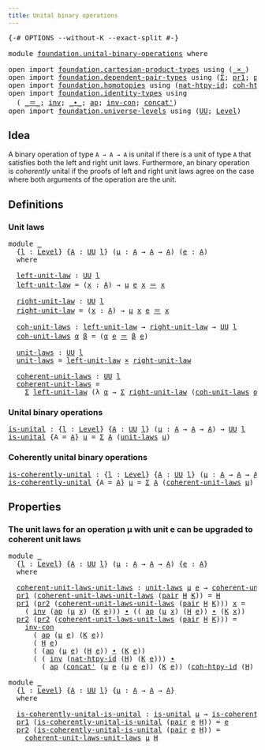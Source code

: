 ```yaml
---
title: Unital binary operations
---
```


<pre class="Agda"><a id="50" class="Symbol">{-#</a> <a id="54" class="Keyword">OPTIONS</a> <a id="62" class="Pragma">--without-K</a> <a id="74" class="Pragma">--exact-split</a> <a id="88" class="Symbol">#-}</a>

<a id="93" class="Keyword">module</a> <a id="100" href="foundation.unital-binary-operations.html" class="Module">foundation.unital-binary-operations</a> <a id="136" class="Keyword">where</a>

<a id="143" class="Keyword">open</a> <a id="148" class="Keyword">import</a> <a id="155" href="foundation.cartesian-product-types.html" class="Module">foundation.cartesian-product-types</a> <a id="190" class="Keyword">using</a> <a id="196" class="Symbol">(</a><a id="197" href="foundation-core.cartesian-product-types.html#590" class="Function Operator">_×_</a><a id="200" class="Symbol">)</a>
<a id="202" class="Keyword">open</a> <a id="207" class="Keyword">import</a> <a id="214" href="foundation.dependent-pair-types.html" class="Module">foundation.dependent-pair-types</a> <a id="246" class="Keyword">using</a> <a id="252" class="Symbol">(</a><a id="253" href="foundation-core.dependent-pair-types.html#515" class="Record">Σ</a><a id="254" class="Symbol">;</a> <a id="256" href="foundation-core.dependent-pair-types.html#605" class="Field">pr1</a><a id="259" class="Symbol">;</a> <a id="261" href="foundation-core.dependent-pair-types.html#617" class="Field">pr2</a><a id="264" class="Symbol">;</a> <a id="266" href="foundation-core.dependent-pair-types.html#588" class="InductiveConstructor">pair</a><a id="270" class="Symbol">)</a>
<a id="272" class="Keyword">open</a> <a id="277" class="Keyword">import</a> <a id="284" href="foundation.homotopies.html" class="Module">foundation.homotopies</a> <a id="306" class="Keyword">using</a> <a id="312" class="Symbol">(</a><a id="313" href="foundation-core.homotopies.html#3712" class="Function">nat-htpy-id</a><a id="324" class="Symbol">;</a> <a id="326" href="foundation-core.homotopies.html#3939" class="Function">coh-htpy-id</a><a id="337" class="Symbol">)</a>
<a id="339" class="Keyword">open</a> <a id="344" class="Keyword">import</a> <a id="351" href="foundation.identity-types.html" class="Module">foundation.identity-types</a> <a id="377" class="Keyword">using</a>
  <a id="385" class="Symbol">(</a> <a id="387" href="foundation-core.identity-types.html#1865" class="Function Operator">_＝_</a><a id="390" class="Symbol">;</a> <a id="392" href="foundation-core.identity-types.html#2729" class="Function">inv</a><a id="395" class="Symbol">;</a> <a id="397" href="foundation-core.identity-types.html#2425" class="Function Operator">_∙_</a><a id="400" class="Symbol">;</a> <a id="402" href="foundation-core.identity-types.html#4003" class="Function">ap</a><a id="404" class="Symbol">;</a> <a id="406" href="foundation-core.identity-types.html#4565" class="Function">inv-con</a><a id="413" class="Symbol">;</a> <a id="415" href="foundation-core.identity-types.html#2564" class="Function">concat&#39;</a><a id="422" class="Symbol">)</a>
<a id="424" class="Keyword">open</a> <a id="429" class="Keyword">import</a> <a id="436" href="foundation.universe-levels.html" class="Module">foundation.universe-levels</a> <a id="463" class="Keyword">using</a> <a id="469" class="Symbol">(</a><a id="470" href="foundation-core.universe-levels.html#235" class="Primitive">UU</a><a id="472" class="Symbol">;</a> <a id="474" href="Agda.Primitive.html#597" class="Postulate">Level</a><a id="479" class="Symbol">)</a>
</pre>
## Idea

A binary operation of type `A → A → A` is unital if there is a unit of type `A` that satisfies both the left and right unit laws. Furthermore, an binary operation is _coherently_ unital if the proofs of left and right unit laws agree on the case where both arguments of the operation are the unit.

## Definitions

### Unit laws

<pre class="Agda"><a id="833" class="Keyword">module</a> <a id="840" href="foundation.unital-binary-operations.html#840" class="Module">_</a>
  <a id="844" class="Symbol">{</a><a id="845" href="foundation.unital-binary-operations.html#845" class="Bound">l</a> <a id="847" class="Symbol">:</a> <a id="849" href="Agda.Primitive.html#597" class="Postulate">Level</a><a id="854" class="Symbol">}</a> <a id="856" class="Symbol">{</a><a id="857" href="foundation.unital-binary-operations.html#857" class="Bound">A</a> <a id="859" class="Symbol">:</a> <a id="861" href="foundation-core.universe-levels.html#235" class="Primitive">UU</a> <a id="864" href="foundation.unital-binary-operations.html#845" class="Bound">l</a><a id="865" class="Symbol">}</a> <a id="867" class="Symbol">(</a><a id="868" href="foundation.unital-binary-operations.html#868" class="Bound">μ</a> <a id="870" class="Symbol">:</a> <a id="872" href="foundation.unital-binary-operations.html#857" class="Bound">A</a> <a id="874" class="Symbol">→</a> <a id="876" href="foundation.unital-binary-operations.html#857" class="Bound">A</a> <a id="878" class="Symbol">→</a> <a id="880" href="foundation.unital-binary-operations.html#857" class="Bound">A</a><a id="881" class="Symbol">)</a> <a id="883" class="Symbol">(</a><a id="884" href="foundation.unital-binary-operations.html#884" class="Bound">e</a> <a id="886" class="Symbol">:</a> <a id="888" href="foundation.unital-binary-operations.html#857" class="Bound">A</a><a id="889" class="Symbol">)</a>
  <a id="893" class="Keyword">where</a>
  
  <a id="904" href="foundation.unital-binary-operations.html#904" class="Function">left-unit-law</a> <a id="918" class="Symbol">:</a> <a id="920" href="foundation-core.universe-levels.html#235" class="Primitive">UU</a> <a id="923" href="foundation.unital-binary-operations.html#845" class="Bound">l</a>
  <a id="927" href="foundation.unital-binary-operations.html#904" class="Function">left-unit-law</a> <a id="941" class="Symbol">=</a> <a id="943" class="Symbol">(</a><a id="944" href="foundation.unital-binary-operations.html#944" class="Bound">x</a> <a id="946" class="Symbol">:</a> <a id="948" href="foundation.unital-binary-operations.html#857" class="Bound">A</a><a id="949" class="Symbol">)</a> <a id="951" class="Symbol">→</a> <a id="953" href="foundation.unital-binary-operations.html#868" class="Bound">μ</a> <a id="955" href="foundation.unital-binary-operations.html#884" class="Bound">e</a> <a id="957" href="foundation.unital-binary-operations.html#944" class="Bound">x</a> <a id="959" href="foundation-core.identity-types.html#1865" class="Function Operator">＝</a> <a id="961" href="foundation.unital-binary-operations.html#944" class="Bound">x</a>

  <a id="966" href="foundation.unital-binary-operations.html#966" class="Function">right-unit-law</a> <a id="981" class="Symbol">:</a> <a id="983" href="foundation-core.universe-levels.html#235" class="Primitive">UU</a> <a id="986" href="foundation.unital-binary-operations.html#845" class="Bound">l</a>
  <a id="990" href="foundation.unital-binary-operations.html#966" class="Function">right-unit-law</a> <a id="1005" class="Symbol">=</a> <a id="1007" class="Symbol">(</a><a id="1008" href="foundation.unital-binary-operations.html#1008" class="Bound">x</a> <a id="1010" class="Symbol">:</a> <a id="1012" href="foundation.unital-binary-operations.html#857" class="Bound">A</a><a id="1013" class="Symbol">)</a> <a id="1015" class="Symbol">→</a> <a id="1017" href="foundation.unital-binary-operations.html#868" class="Bound">μ</a> <a id="1019" href="foundation.unital-binary-operations.html#1008" class="Bound">x</a> <a id="1021" href="foundation.unital-binary-operations.html#884" class="Bound">e</a> <a id="1023" href="foundation-core.identity-types.html#1865" class="Function Operator">＝</a> <a id="1025" href="foundation.unital-binary-operations.html#1008" class="Bound">x</a>

  <a id="1030" href="foundation.unital-binary-operations.html#1030" class="Function">coh-unit-laws</a> <a id="1044" class="Symbol">:</a> <a id="1046" href="foundation.unital-binary-operations.html#904" class="Function">left-unit-law</a> <a id="1060" class="Symbol">→</a> <a id="1062" href="foundation.unital-binary-operations.html#966" class="Function">right-unit-law</a> <a id="1077" class="Symbol">→</a> <a id="1079" href="foundation-core.universe-levels.html#235" class="Primitive">UU</a> <a id="1082" href="foundation.unital-binary-operations.html#845" class="Bound">l</a>
  <a id="1086" href="foundation.unital-binary-operations.html#1030" class="Function">coh-unit-laws</a> <a id="1100" href="foundation.unital-binary-operations.html#1100" class="Bound">α</a> <a id="1102" href="foundation.unital-binary-operations.html#1102" class="Bound">β</a> <a id="1104" class="Symbol">=</a> <a id="1106" class="Symbol">(</a><a id="1107" href="foundation.unital-binary-operations.html#1100" class="Bound">α</a> <a id="1109" href="foundation.unital-binary-operations.html#884" class="Bound">e</a> <a id="1111" href="foundation-core.identity-types.html#1865" class="Function Operator">＝</a> <a id="1113" href="foundation.unital-binary-operations.html#1102" class="Bound">β</a> <a id="1115" href="foundation.unital-binary-operations.html#884" class="Bound">e</a><a id="1116" class="Symbol">)</a>

  <a id="1121" href="foundation.unital-binary-operations.html#1121" class="Function">unit-laws</a> <a id="1131" class="Symbol">:</a> <a id="1133" href="foundation-core.universe-levels.html#235" class="Primitive">UU</a> <a id="1136" href="foundation.unital-binary-operations.html#845" class="Bound">l</a>
  <a id="1140" href="foundation.unital-binary-operations.html#1121" class="Function">unit-laws</a> <a id="1150" class="Symbol">=</a> <a id="1152" href="foundation.unital-binary-operations.html#904" class="Function">left-unit-law</a> <a id="1166" href="foundation-core.cartesian-product-types.html#590" class="Function Operator">×</a> <a id="1168" href="foundation.unital-binary-operations.html#966" class="Function">right-unit-law</a>

  <a id="1186" href="foundation.unital-binary-operations.html#1186" class="Function">coherent-unit-laws</a> <a id="1205" class="Symbol">:</a> <a id="1207" href="foundation-core.universe-levels.html#235" class="Primitive">UU</a> <a id="1210" href="foundation.unital-binary-operations.html#845" class="Bound">l</a>
  <a id="1214" href="foundation.unital-binary-operations.html#1186" class="Function">coherent-unit-laws</a> <a id="1233" class="Symbol">=</a>
    <a id="1239" href="foundation-core.dependent-pair-types.html#515" class="Record">Σ</a> <a id="1241" href="foundation.unital-binary-operations.html#904" class="Function">left-unit-law</a> <a id="1255" class="Symbol">(λ</a> <a id="1258" href="foundation.unital-binary-operations.html#1258" class="Bound">α</a> <a id="1260" class="Symbol">→</a> <a id="1262" href="foundation-core.dependent-pair-types.html#515" class="Record">Σ</a> <a id="1264" href="foundation.unital-binary-operations.html#966" class="Function">right-unit-law</a> <a id="1279" class="Symbol">(</a><a id="1280" href="foundation.unital-binary-operations.html#1030" class="Function">coh-unit-laws</a> <a id="1294" href="foundation.unital-binary-operations.html#1258" class="Bound">α</a><a id="1295" class="Symbol">))</a>
</pre>
### Unital binary operations

<pre class="Agda"><a id="is-unital"></a><a id="1341" href="foundation.unital-binary-operations.html#1341" class="Function">is-unital</a> <a id="1351" class="Symbol">:</a> <a id="1353" class="Symbol">{</a><a id="1354" href="foundation.unital-binary-operations.html#1354" class="Bound">l</a> <a id="1356" class="Symbol">:</a> <a id="1358" href="Agda.Primitive.html#597" class="Postulate">Level</a><a id="1363" class="Symbol">}</a> <a id="1365" class="Symbol">{</a><a id="1366" href="foundation.unital-binary-operations.html#1366" class="Bound">A</a> <a id="1368" class="Symbol">:</a> <a id="1370" href="foundation-core.universe-levels.html#235" class="Primitive">UU</a> <a id="1373" href="foundation.unital-binary-operations.html#1354" class="Bound">l</a><a id="1374" class="Symbol">}</a> <a id="1376" class="Symbol">(</a><a id="1377" href="foundation.unital-binary-operations.html#1377" class="Bound">μ</a> <a id="1379" class="Symbol">:</a> <a id="1381" href="foundation.unital-binary-operations.html#1366" class="Bound">A</a> <a id="1383" class="Symbol">→</a> <a id="1385" href="foundation.unital-binary-operations.html#1366" class="Bound">A</a> <a id="1387" class="Symbol">→</a> <a id="1389" href="foundation.unital-binary-operations.html#1366" class="Bound">A</a><a id="1390" class="Symbol">)</a> <a id="1392" class="Symbol">→</a> <a id="1394" href="foundation-core.universe-levels.html#235" class="Primitive">UU</a> <a id="1397" href="foundation.unital-binary-operations.html#1354" class="Bound">l</a>
<a id="1399" href="foundation.unital-binary-operations.html#1341" class="Function">is-unital</a> <a id="1409" class="Symbol">{</a><a id="1410" class="Argument">A</a> <a id="1412" class="Symbol">=</a> <a id="1414" href="foundation.unital-binary-operations.html#1414" class="Bound">A</a><a id="1415" class="Symbol">}</a> <a id="1417" href="foundation.unital-binary-operations.html#1417" class="Bound">μ</a> <a id="1419" class="Symbol">=</a> <a id="1421" href="foundation-core.dependent-pair-types.html#515" class="Record">Σ</a> <a id="1423" href="foundation.unital-binary-operations.html#1414" class="Bound">A</a> <a id="1425" class="Symbol">(</a><a id="1426" href="foundation.unital-binary-operations.html#1121" class="Function">unit-laws</a> <a id="1436" href="foundation.unital-binary-operations.html#1417" class="Bound">μ</a><a id="1437" class="Symbol">)</a>
</pre>
### Coherently unital binary operations

<pre class="Agda"><a id="is-coherently-unital"></a><a id="1493" href="foundation.unital-binary-operations.html#1493" class="Function">is-coherently-unital</a> <a id="1514" class="Symbol">:</a> <a id="1516" class="Symbol">{</a><a id="1517" href="foundation.unital-binary-operations.html#1517" class="Bound">l</a> <a id="1519" class="Symbol">:</a> <a id="1521" href="Agda.Primitive.html#597" class="Postulate">Level</a><a id="1526" class="Symbol">}</a> <a id="1528" class="Symbol">{</a><a id="1529" href="foundation.unital-binary-operations.html#1529" class="Bound">A</a> <a id="1531" class="Symbol">:</a> <a id="1533" href="foundation-core.universe-levels.html#235" class="Primitive">UU</a> <a id="1536" href="foundation.unital-binary-operations.html#1517" class="Bound">l</a><a id="1537" class="Symbol">}</a> <a id="1539" class="Symbol">(</a><a id="1540" href="foundation.unital-binary-operations.html#1540" class="Bound">μ</a> <a id="1542" class="Symbol">:</a> <a id="1544" href="foundation.unital-binary-operations.html#1529" class="Bound">A</a> <a id="1546" class="Symbol">→</a> <a id="1548" href="foundation.unital-binary-operations.html#1529" class="Bound">A</a> <a id="1550" class="Symbol">→</a> <a id="1552" href="foundation.unital-binary-operations.html#1529" class="Bound">A</a><a id="1553" class="Symbol">)</a> <a id="1555" class="Symbol">→</a> <a id="1557" href="foundation-core.universe-levels.html#235" class="Primitive">UU</a> <a id="1560" href="foundation.unital-binary-operations.html#1517" class="Bound">l</a>
<a id="1562" href="foundation.unital-binary-operations.html#1493" class="Function">is-coherently-unital</a> <a id="1583" class="Symbol">{</a><a id="1584" class="Argument">A</a> <a id="1586" class="Symbol">=</a> <a id="1588" href="foundation.unital-binary-operations.html#1588" class="Bound">A</a><a id="1589" class="Symbol">}</a> <a id="1591" href="foundation.unital-binary-operations.html#1591" class="Bound">μ</a> <a id="1593" class="Symbol">=</a> <a id="1595" href="foundation-core.dependent-pair-types.html#515" class="Record">Σ</a> <a id="1597" href="foundation.unital-binary-operations.html#1588" class="Bound">A</a> <a id="1599" class="Symbol">(</a><a id="1600" href="foundation.unital-binary-operations.html#1186" class="Function">coherent-unit-laws</a> <a id="1619" href="foundation.unital-binary-operations.html#1591" class="Bound">μ</a><a id="1620" class="Symbol">)</a>
</pre>
## Properties

### The unit laws for an operation μ with unit e can be upgraded to coherent unit laws

<pre class="Agda"><a id="1738" class="Keyword">module</a> <a id="1745" href="foundation.unital-binary-operations.html#1745" class="Module">_</a>
  <a id="1749" class="Symbol">{</a><a id="1750" href="foundation.unital-binary-operations.html#1750" class="Bound">l</a> <a id="1752" class="Symbol">:</a> <a id="1754" href="Agda.Primitive.html#597" class="Postulate">Level</a><a id="1759" class="Symbol">}</a> <a id="1761" class="Symbol">{</a><a id="1762" href="foundation.unital-binary-operations.html#1762" class="Bound">A</a> <a id="1764" class="Symbol">:</a> <a id="1766" href="foundation-core.universe-levels.html#235" class="Primitive">UU</a> <a id="1769" href="foundation.unital-binary-operations.html#1750" class="Bound">l</a><a id="1770" class="Symbol">}</a> <a id="1772" class="Symbol">(</a><a id="1773" href="foundation.unital-binary-operations.html#1773" class="Bound">μ</a> <a id="1775" class="Symbol">:</a> <a id="1777" href="foundation.unital-binary-operations.html#1762" class="Bound">A</a> <a id="1779" class="Symbol">→</a> <a id="1781" href="foundation.unital-binary-operations.html#1762" class="Bound">A</a> <a id="1783" class="Symbol">→</a> <a id="1785" href="foundation.unital-binary-operations.html#1762" class="Bound">A</a><a id="1786" class="Symbol">)</a> <a id="1788" class="Symbol">{</a><a id="1789" href="foundation.unital-binary-operations.html#1789" class="Bound">e</a> <a id="1791" class="Symbol">:</a> <a id="1793" href="foundation.unital-binary-operations.html#1762" class="Bound">A</a><a id="1794" class="Symbol">}</a>
  <a id="1798" class="Keyword">where</a>

  <a id="1807" href="foundation.unital-binary-operations.html#1807" class="Function">coherent-unit-laws-unit-laws</a> <a id="1836" class="Symbol">:</a> <a id="1838" href="foundation.unital-binary-operations.html#1121" class="Function">unit-laws</a> <a id="1848" href="foundation.unital-binary-operations.html#1773" class="Bound">μ</a> <a id="1850" href="foundation.unital-binary-operations.html#1789" class="Bound">e</a> <a id="1852" class="Symbol">→</a> <a id="1854" href="foundation.unital-binary-operations.html#1186" class="Function">coherent-unit-laws</a> <a id="1873" href="foundation.unital-binary-operations.html#1773" class="Bound">μ</a> <a id="1875" href="foundation.unital-binary-operations.html#1789" class="Bound">e</a>
  <a id="1879" href="foundation-core.dependent-pair-types.html#605" class="Field">pr1</a> <a id="1883" class="Symbol">(</a><a id="1884" href="foundation.unital-binary-operations.html#1807" class="Function">coherent-unit-laws-unit-laws</a> <a id="1913" class="Symbol">(</a><a id="1914" href="foundation-core.dependent-pair-types.html#588" class="InductiveConstructor">pair</a> <a id="1919" href="foundation.unital-binary-operations.html#1919" class="Bound">H</a> <a id="1921" href="foundation.unital-binary-operations.html#1921" class="Bound">K</a><a id="1922" class="Symbol">))</a> <a id="1925" class="Symbol">=</a> <a id="1927" href="foundation.unital-binary-operations.html#1919" class="Bound">H</a>
  <a id="1931" href="foundation-core.dependent-pair-types.html#605" class="Field">pr1</a> <a id="1935" class="Symbol">(</a><a id="1936" href="foundation-core.dependent-pair-types.html#617" class="Field">pr2</a> <a id="1940" class="Symbol">(</a><a id="1941" href="foundation.unital-binary-operations.html#1807" class="Function">coherent-unit-laws-unit-laws</a> <a id="1970" class="Symbol">(</a><a id="1971" href="foundation-core.dependent-pair-types.html#588" class="InductiveConstructor">pair</a> <a id="1976" href="foundation.unital-binary-operations.html#1976" class="Bound">H</a> <a id="1978" href="foundation.unital-binary-operations.html#1978" class="Bound">K</a><a id="1979" class="Symbol">)))</a> <a id="1983" href="foundation.unital-binary-operations.html#1983" class="Bound">x</a> <a id="1985" class="Symbol">=</a>
    <a id="1991" class="Symbol">(</a> <a id="1993" href="foundation-core.identity-types.html#2729" class="Function">inv</a> <a id="1997" class="Symbol">(</a><a id="1998" href="foundation-core.identity-types.html#4003" class="Function">ap</a> <a id="2001" class="Symbol">(</a><a id="2002" href="foundation.unital-binary-operations.html#1773" class="Bound">μ</a> <a id="2004" href="foundation.unital-binary-operations.html#1983" class="Bound">x</a><a id="2005" class="Symbol">)</a> <a id="2007" class="Symbol">(</a><a id="2008" href="foundation.unital-binary-operations.html#1978" class="Bound">K</a> <a id="2010" href="foundation.unital-binary-operations.html#1789" class="Bound">e</a><a id="2011" class="Symbol">)))</a> <a id="2015" href="foundation-core.identity-types.html#2425" class="Function Operator">∙</a> <a id="2017" class="Symbol">((</a> <a id="2020" href="foundation-core.identity-types.html#4003" class="Function">ap</a> <a id="2023" class="Symbol">(</a><a id="2024" href="foundation.unital-binary-operations.html#1773" class="Bound">μ</a> <a id="2026" href="foundation.unital-binary-operations.html#1983" class="Bound">x</a><a id="2027" class="Symbol">)</a> <a id="2029" class="Symbol">(</a><a id="2030" href="foundation.unital-binary-operations.html#1976" class="Bound">H</a> <a id="2032" href="foundation.unital-binary-operations.html#1789" class="Bound">e</a><a id="2033" class="Symbol">))</a> <a id="2036" href="foundation-core.identity-types.html#2425" class="Function Operator">∙</a> <a id="2038" class="Symbol">(</a><a id="2039" href="foundation.unital-binary-operations.html#1978" class="Bound">K</a> <a id="2041" href="foundation.unital-binary-operations.html#1983" class="Bound">x</a><a id="2042" class="Symbol">))</a>
  <a id="2047" href="foundation-core.dependent-pair-types.html#617" class="Field">pr2</a> <a id="2051" class="Symbol">(</a><a id="2052" href="foundation-core.dependent-pair-types.html#617" class="Field">pr2</a> <a id="2056" class="Symbol">(</a><a id="2057" href="foundation.unital-binary-operations.html#1807" class="Function">coherent-unit-laws-unit-laws</a> <a id="2086" class="Symbol">(</a><a id="2087" href="foundation-core.dependent-pair-types.html#588" class="InductiveConstructor">pair</a> <a id="2092" href="foundation.unital-binary-operations.html#2092" class="Bound">H</a> <a id="2094" href="foundation.unital-binary-operations.html#2094" class="Bound">K</a><a id="2095" class="Symbol">)))</a> <a id="2099" class="Symbol">=</a>
    <a id="2105" href="foundation-core.identity-types.html#4565" class="Function">inv-con</a>
      <a id="2119" class="Symbol">(</a> <a id="2121" href="foundation-core.identity-types.html#4003" class="Function">ap</a> <a id="2124" class="Symbol">(</a><a id="2125" href="foundation.unital-binary-operations.html#1773" class="Bound">μ</a> <a id="2127" href="foundation.unital-binary-operations.html#1789" class="Bound">e</a><a id="2128" class="Symbol">)</a> <a id="2130" class="Symbol">(</a><a id="2131" href="foundation.unital-binary-operations.html#2094" class="Bound">K</a> <a id="2133" href="foundation.unital-binary-operations.html#1789" class="Bound">e</a><a id="2134" class="Symbol">))</a>
      <a id="2143" class="Symbol">(</a> <a id="2145" href="foundation.unital-binary-operations.html#2092" class="Bound">H</a> <a id="2147" href="foundation.unital-binary-operations.html#1789" class="Bound">e</a><a id="2148" class="Symbol">)</a>
      <a id="2156" class="Symbol">(</a> <a id="2158" class="Symbol">(</a><a id="2159" href="foundation-core.identity-types.html#4003" class="Function">ap</a> <a id="2162" class="Symbol">(</a><a id="2163" href="foundation.unital-binary-operations.html#1773" class="Bound">μ</a> <a id="2165" href="foundation.unital-binary-operations.html#1789" class="Bound">e</a><a id="2166" class="Symbol">)</a> <a id="2168" class="Symbol">(</a><a id="2169" href="foundation.unital-binary-operations.html#2092" class="Bound">H</a> <a id="2171" href="foundation.unital-binary-operations.html#1789" class="Bound">e</a><a id="2172" class="Symbol">))</a> <a id="2175" href="foundation-core.identity-types.html#2425" class="Function Operator">∙</a> <a id="2177" class="Symbol">(</a><a id="2178" href="foundation.unital-binary-operations.html#2094" class="Bound">K</a> <a id="2180" href="foundation.unital-binary-operations.html#1789" class="Bound">e</a><a id="2181" class="Symbol">))</a>
      <a id="2190" class="Symbol">(</a> <a id="2192" class="Symbol">(</a> <a id="2194" href="foundation-core.identity-types.html#2729" class="Function">inv</a> <a id="2198" class="Symbol">(</a><a id="2199" href="foundation-core.homotopies.html#3712" class="Function">nat-htpy-id</a> <a id="2211" class="Symbol">(</a><a id="2212" href="foundation.unital-binary-operations.html#2092" class="Bound">H</a><a id="2213" class="Symbol">)</a> <a id="2215" class="Symbol">(</a><a id="2216" href="foundation.unital-binary-operations.html#2094" class="Bound">K</a> <a id="2218" href="foundation.unital-binary-operations.html#1789" class="Bound">e</a><a id="2219" class="Symbol">)))</a> <a id="2223" href="foundation-core.identity-types.html#2425" class="Function Operator">∙</a>
        <a id="2233" class="Symbol">(</a> <a id="2235" href="foundation-core.identity-types.html#4003" class="Function">ap</a> <a id="2238" class="Symbol">(</a><a id="2239" href="foundation-core.identity-types.html#2564" class="Function">concat&#39;</a> <a id="2247" class="Symbol">(</a><a id="2248" href="foundation.unital-binary-operations.html#1773" class="Bound">μ</a> <a id="2250" href="foundation.unital-binary-operations.html#1789" class="Bound">e</a> <a id="2252" class="Symbol">(</a><a id="2253" href="foundation.unital-binary-operations.html#1773" class="Bound">μ</a> <a id="2255" href="foundation.unital-binary-operations.html#1789" class="Bound">e</a> <a id="2257" href="foundation.unital-binary-operations.html#1789" class="Bound">e</a><a id="2258" class="Symbol">))</a> <a id="2261" class="Symbol">(</a><a id="2262" href="foundation.unital-binary-operations.html#2094" class="Bound">K</a> <a id="2264" href="foundation.unital-binary-operations.html#1789" class="Bound">e</a><a id="2265" class="Symbol">))</a> <a id="2268" class="Symbol">(</a><a id="2269" href="foundation-core.homotopies.html#3939" class="Function">coh-htpy-id</a> <a id="2281" class="Symbol">(</a><a id="2282" href="foundation.unital-binary-operations.html#2092" class="Bound">H</a><a id="2283" class="Symbol">)</a> <a id="2285" href="foundation.unital-binary-operations.html#1789" class="Bound">e</a><a id="2286" class="Symbol">)))</a>

<a id="2291" class="Keyword">module</a> <a id="2298" href="foundation.unital-binary-operations.html#2298" class="Module">_</a>
  <a id="2302" class="Symbol">{</a><a id="2303" href="foundation.unital-binary-operations.html#2303" class="Bound">l</a> <a id="2305" class="Symbol">:</a> <a id="2307" href="Agda.Primitive.html#597" class="Postulate">Level</a><a id="2312" class="Symbol">}</a> <a id="2314" class="Symbol">{</a><a id="2315" href="foundation.unital-binary-operations.html#2315" class="Bound">A</a> <a id="2317" class="Symbol">:</a> <a id="2319" href="foundation-core.universe-levels.html#235" class="Primitive">UU</a> <a id="2322" href="foundation.unital-binary-operations.html#2303" class="Bound">l</a><a id="2323" class="Symbol">}</a> <a id="2325" class="Symbol">{</a><a id="2326" href="foundation.unital-binary-operations.html#2326" class="Bound">μ</a> <a id="2328" class="Symbol">:</a> <a id="2330" href="foundation.unital-binary-operations.html#2315" class="Bound">A</a> <a id="2332" class="Symbol">→</a> <a id="2334" href="foundation.unital-binary-operations.html#2315" class="Bound">A</a> <a id="2336" class="Symbol">→</a> <a id="2338" href="foundation.unital-binary-operations.html#2315" class="Bound">A</a><a id="2339" class="Symbol">}</a>
  <a id="2343" class="Keyword">where</a>

  <a id="2352" href="foundation.unital-binary-operations.html#2352" class="Function">is-coherently-unital-is-unital</a> <a id="2383" class="Symbol">:</a> <a id="2385" href="foundation.unital-binary-operations.html#1341" class="Function">is-unital</a> <a id="2395" href="foundation.unital-binary-operations.html#2326" class="Bound">μ</a> <a id="2397" class="Symbol">→</a> <a id="2399" href="foundation.unital-binary-operations.html#1493" class="Function">is-coherently-unital</a> <a id="2420" href="foundation.unital-binary-operations.html#2326" class="Bound">μ</a>
  <a id="2424" href="foundation-core.dependent-pair-types.html#605" class="Field">pr1</a> <a id="2428" class="Symbol">(</a><a id="2429" href="foundation.unital-binary-operations.html#2352" class="Function">is-coherently-unital-is-unital</a> <a id="2460" class="Symbol">(</a><a id="2461" href="foundation-core.dependent-pair-types.html#588" class="InductiveConstructor">pair</a> <a id="2466" href="foundation.unital-binary-operations.html#2466" class="Bound">e</a> <a id="2468" href="foundation.unital-binary-operations.html#2468" class="Bound">H</a><a id="2469" class="Symbol">))</a> <a id="2472" class="Symbol">=</a> <a id="2474" href="foundation.unital-binary-operations.html#2466" class="Bound">e</a>
  <a id="2478" href="foundation-core.dependent-pair-types.html#617" class="Field">pr2</a> <a id="2482" class="Symbol">(</a><a id="2483" href="foundation.unital-binary-operations.html#2352" class="Function">is-coherently-unital-is-unital</a> <a id="2514" class="Symbol">(</a><a id="2515" href="foundation-core.dependent-pair-types.html#588" class="InductiveConstructor">pair</a> <a id="2520" href="foundation.unital-binary-operations.html#2520" class="Bound">e</a> <a id="2522" href="foundation.unital-binary-operations.html#2522" class="Bound">H</a><a id="2523" class="Symbol">))</a> <a id="2526" class="Symbol">=</a>
    <a id="2532" href="foundation.unital-binary-operations.html#1807" class="Function">coherent-unit-laws-unit-laws</a> <a id="2561" href="foundation.unital-binary-operations.html#2326" class="Bound">μ</a> <a id="2563" href="foundation.unital-binary-operations.html#2522" class="Bound">H</a>
</pre>